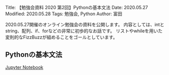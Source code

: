 Title: 【勉強会資料 2020 第2回】Pythonの基本文法
Date: 2020.05.27
Modified: 2020.05.28
Tags: 勉強会, Python
Author: 富田

2020.05.27開催のオンライン勉強会の資料を公開します。
内容としては、intとstring、配列、if、forなどの非常に初歩的なお話です。
リストやwhileを用いた変則的なFizzBuzzが組めることをゴールとしています。


## Pythonの基本文法
[Jupyter Notebook]({attach}./attach/studymeeting2020_02_attach/勉強会_python基本文法.ipynb)
